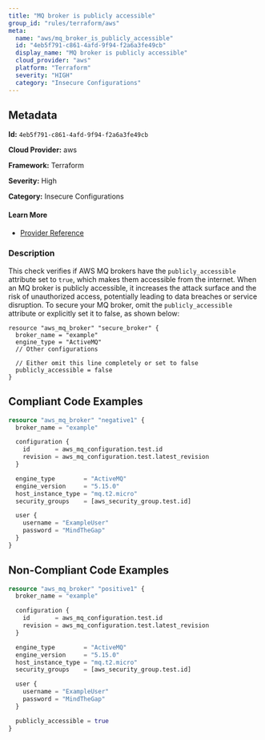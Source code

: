 ```yaml
---
title: "MQ broker is publicly accessible"
group_id: "rules/terraform/aws"
meta:
  name: "aws/mq_broker_is_publicly_accessible"
  id: "4eb5f791-c861-4afd-9f94-f2a6a3fe49cb"
  display_name: "MQ broker is publicly accessible"
  cloud_provider: "aws"
  platform: "Terraform"
  severity: "HIGH"
  category: "Insecure Configurations"
---
```

## Metadata

**Id:** `4eb5f791-c861-4afd-9f94-f2a6a3fe49cb`

**Cloud Provider:** aws

**Framework:** Terraform

**Severity:** High

**Category:** Insecure Configurations

#### Learn More

 - [Provider Reference](https://registry.terraform.io/providers/hashicorp/aws/latest/docs/resources/mq_broker)

### Description

 This check verifies if AWS MQ brokers have the `publicly_accessible` attribute set to `true`, which makes them accessible from the internet. When an MQ broker is publicly accessible, it increases the attack surface and the risk of unauthorized access, potentially leading to data breaches or service disruption. To secure your MQ broker, omit the `publicly_accessible` attribute or explicitly set it to false, as shown below:

```
resource "aws_mq_broker" "secure_broker" {
  broker_name = "example"
  engine_type = "ActiveMQ"
  // Other configurations
  
  // Either omit this line completely or set to false
  publicly_accessible = false
}
```


## Compliant Code Examples
```terraform
resource "aws_mq_broker" "negative1" {
  broker_name = "example"

  configuration {
    id       = aws_mq_configuration.test.id
    revision = aws_mq_configuration.test.latest_revision
  }

  engine_type        = "ActiveMQ"
  engine_version     = "5.15.0"
  host_instance_type = "mq.t2.micro"
  security_groups    = [aws_security_group.test.id]

  user {
    username = "ExampleUser"
    password = "MindTheGap"
  }
}
```
## Non-Compliant Code Examples
```terraform
resource "aws_mq_broker" "positive1" {
  broker_name = "example"

  configuration {
    id       = aws_mq_configuration.test.id
    revision = aws_mq_configuration.test.latest_revision
  }

  engine_type        = "ActiveMQ"
  engine_version     = "5.15.0"
  host_instance_type = "mq.t2.micro"
  security_groups    = [aws_security_group.test.id]

  user {
    username = "ExampleUser"
    password = "MindTheGap"
  }

  publicly_accessible = true
}
```